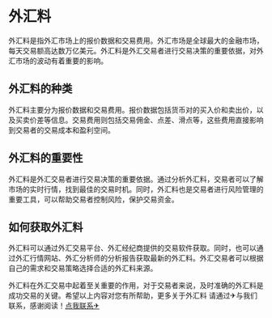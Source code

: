 # 外汇料

外汇料是指外汇市场上的报价数据和交易费用。外汇市场是全球最大的金融市场，每天交易额高达数万亿美元。外汇料是外汇交易者进行交易决策的重要依据，对外汇市场的波动有着重要的影响。

## 外汇料的种类

外汇料主要分为报价数据和交易费用。报价数据包括货币对的买入价和卖出价，以及买卖价差等信息。交易费用则包括交易佣金、点差、滑点等，这些费用直接影响到交易者的交易成本和盈利空间。

## 外汇料的重要性

外汇料是外汇交易者进行交易决策的重要依据。通过分析外汇料，交易者可以了解市场的实时行情，找到最佳的交易时机。同时，外汇料也是交易者进行风险管理的重要工具，可以帮助交易者控制风险，保护交易资金。

## 如何获取外汇料

外汇料可以通过外汇交易平台、外汇经纪商提供的交易软件获取。同时，也可以通过外汇行情网站、外汇分析师的分析报告获取最新的外汇料。外汇交易者可以根据自己的需求和交易策略选择合适的外汇料来源。

外汇料在外汇交易中起着至关重要的作用，对于交易者来说，及时准确的外汇料是成功交易的关键。希望以上内容对您有所帮助，更多关于外汇料 请通过✈与我们联系，感谢阅读！[点我联系✈](https://www.k02.cc)